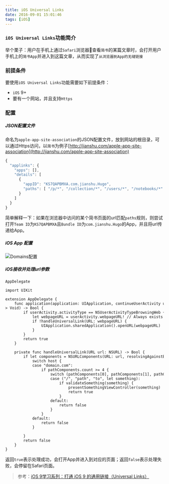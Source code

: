 ```yaml
---
title: iOS Universal Links
date: 2016-09-01 15:01:46
tags: [iOS]
---
```

### `iOS Universal Links`功能简介
举个栗子：用户在手机上通过`Safari`浏览器查看`简书`的某篇文章时，会打开用户手机上的`简书App`并进入到这篇文章，从而实现了`从浏览器到App的无缝链接`

### 前提条件
要使用`iOS Universal Links`功能需要如下前提条件：
- `iOS` 9+
- 要有一个网站，并且支持`Https`

### 配置
##### JSON配置文件
命名为`apple-app-site-association`的JSON配置文件，放到网站的根目录，可以通过Https访问，以`简书`为例子[http://jianshu.com/apple-app-site-association](http://jianshu.com/apple-app-site-association)
``` javascript
{
  "applinks": {
    "apps": [],
    "details": [
      {
        "appID": "KS7QAPBMXA.com.jianshu.Hugo",
        "paths": [ "/p/*", "/collection/*", "/users/*", "/notebooks/*" ]
      }
    ]
  }
}
```
简单解释一下：如果在浏览器中访问的某个简书页面的url匹配`paths`规则，则尝试打开`Team ID`为`KS7QAPBMXA`且`Bundle ID`为`com.jianshu.Hugo`的App，并且将url传递给App。

##### iOS App 配置
![Domains配置](http://upload-images.jianshu.io/upload_images/267318-b2affeb20ee0f58d.png?imageMogr2/auto-orient/strip%7CimageView2/2/w/1240)

##### iOS接收并处理url参数
`AppDelegate`

``` objc
import UIKit
 
extension AppDelegate {
    func application(application: UIApplication, continueUserActivity userActivity: NSUserActivity, restorationHandler: ([AnyObject]?) -> Void) -> Bool {
        if userActivity.activityType == NSUserActivityTypeBrowsingWeb {
            let webpageURL = userActivity.webpageURL! // Always exists
            if !handleUniversalLink(URL: webpageURL) {
                UIApplication.sharedApplication().openURL(webpageURL)
            }
        }
        return true
    }
     
    private func handleUniversalLink(URL url: NSURL) -> Bool {
        if let components = NSURLComponents(URL: url, resolvingAgainstBaseURL: true), let host = components.host, let pathComponents = components.path?.pathComponents {
            switch host {
            case "domain.com":
                if pathComponents.count >= 4 {
                    switch (pathComponents[0], pathComponents[1], pathComponents[2], pathComponents[3]) {
                    case ("/", "path", "to", let something):
                        if validateSomething(something) {
                            presentSomethingViewController(something)
                            return true
                        }
                    default:
                        return false
                    }
                }
            default:
                return false
            }
             
        }
        return false
    }
}
```

返回`true`表示处理成功，会打开App并进入到对应的页面；返回`false`表示处理失败，会停留在Safari页面。

> 参考：[iOS 9学习系列：打通 iOS 9 的通用链接（Universal Links）](http://www.cocoachina.com/ios/20150902/13321.html)